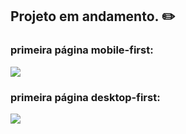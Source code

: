 ## Projeto em andamento. :pencil2:


### primeira página mobile-first:

<img src="https://i.imgur.com/OxcaSRD.png"/>

### primeira página desktop-first:

<img src="https://i.imgur.com/obbivb1.png"/>
